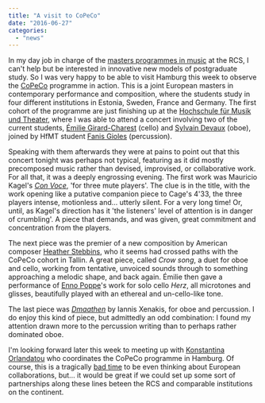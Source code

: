 ```yaml
---
title: "A visit to CoPeCo"
date: "2016-06-27"
categories: 
  - "news"
---
```


In my day job in charge of the [masters programmes in music](https://www.rcs.ac.uk/postgraduate/masters-music-mmus/) at the RCS, I can't help but be interested in innovative new models of postgraduate study. So I was very happy to be able to visit Hamburg this week to observe the [CoPeCo](http://copeco.net/) programme in action. This is a joint European masters in contemporary performance and composition, where the students study in four different institutions in Estonia, Sweden, France and Germany. The first cohort of the programme are just finishing up at the [Hochschule für Musik und Theater](http://www.hfmt-hamburg.de/), where I was able to attend a concert involving two of the current students, [Émilie Girard-Charest](http://www.emiliegirardcharest.com/) (cello) and [Sylvain Devaux](http://copeco.net/index.php?valik=sisu&sisutekst=7&alamsisu=28) (oboe), joined by HfMT student [Fanis Gioles](https://twitter.com/fanis_gioles) (percussion).

Speaking with them afterwards they were at pains to point out that this concert tonight was perhaps not typical, featuring as it did mostly precomposed music rather than devised, improvised, or collaborative work. For all that, it was a deeply engrossing evening. The first work was Mauricio Kagel's _[Con Voce](http://www.larecords.it/zzclassdocumenti/MKagel_ConVoce.pdf)_, 'for three mute players'. The clue is in the title, with the work opening like a putative companion piece to Cage's 4'33, the three players intense, motionless and… utterly silent. For a very long time! Or, until, as Kagel's direction has it 'the listeners' level of attention is in danger of crumbling'. A piece that demands, and was given, great commitment and concentration from the players.

The next piece was the premier of a new composition by American composer [Heather Stebbins](http://heatherstebbins.com/), who it seems had crossed paths with the CoPeCo cohort in Tallin. A great piece, called _Crow song_, a duet for oboe and cello, working from tentative, unvoiced sounds through to something approaching a melodic shape, and back again. Émilie then gave a performance of [Enno Poppe](http://www.ricordi.de/en-US/Composers/P/Poppe-Enno.aspx)'s work for solo cello _Herz_, all microtones and glisses, beautifully played with an ethereal and un-cello-like tone.

The last piece was [_Dmaathen_](http://www.allmusic.com/composition/dmaathen-for-oboe-percussion-mc0002396411) by Iannis Xenakis, for oboe and percussion. I do enjoy this kind of piece, but admittedly an odd combination: I found my attention drawn more to the percussion writing than to perhaps rather dominated oboe.

I'm looking forward later this week to meeting up with [Konstantina Orlandatou](https://soundcloud.com/dinaorla) who coordinates the CoPeCo programme in Hamburg. Of course, this is a tragically [bad time](http://uk.reuters.com/article/uk-global-markets-idUKKCN0ZC156) to be even thinking about European collaborations, but… it would be great if we could set up some sort of partnerships along these lines beteen the RCS and comparable institutions on the continent.
